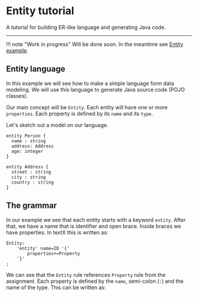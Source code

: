 # Entity tutorial

A tutorial for building ER-like language and generating Java code.

---

!!! note "Work in progress"
    Will be done soon. In the meantime see [Entity example](https://github.com/igordejanovic/textX/tree/master/examples/Entity).

## Entity language

In this example we will see how to make a simple language form data modeling.
We will use this language to generate Java source code (POJO classes).

Our main concept will be `Entity`. Each entity will have one or more
`properties`.  Each property is defined by its `name` and its `type`.

Let's sketch out a model on our language.

    entity Person {
      name : string       
      address: Address   
      age: integer      
    }                  

    entity Address {
      street : string
      city : string
      country : string
    }


## The grammar

In our example we see that each entity starts with a keyword `entity`. After
that, we have a name that is identifier and open brace.
Inside braces we have properties. In textX this is written as:

    Entity:
        'entity' name=ID '{'
            properties+=Property
        '}'
    ;

We can see that the `Entity` rule references `Property` rule from the
assignment. Each property is defined by the `name`, semi-colon (`:`) and the
name of the type. This can be written as:


